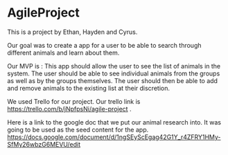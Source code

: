 # AgileProject

This is a project by Ethan, Hayden and Cyrus. 

Our goal was to create a app for a user to be able to search through different animals and learn about them. 

Our MVP is : This app should allow the user to see the list of animals in the system. The user should be able to see individual animals from the groups as well as by the groups themselves. The user should then be able to add and remove animals to the existing list at their discretion. 

We used Trello for our project. Our trello link is https://trello.com/b/jNpfpsNi/agile-project .

Here is a link to the google doc that we put our animal research into. It was going to be used as the seed content for the app. 
https://docs.google.com/document/d/1ngSEyScEgag42G1Y_r4ZFRY1HMy-SfMy26wbzG6MEVU/edit
